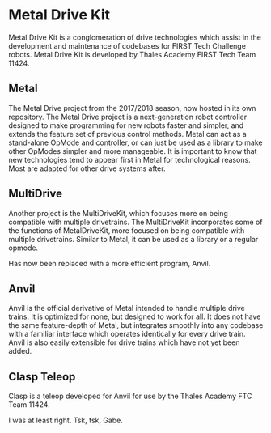 # Metal Drive Kit

Metal Drive Kit is a conglomeration of drive technologies which assist in the development and maintenance of codebases for FIRST Tech Challenge robots. Metal Drive Kit is developed by Thales Academy FIRST Tech Team 11424.

## Metal
The Metal Drive project from the 2017/2018 season, now hosted in its own repository.
The Metal Drive project is a next-generation robot controller designed to make programming for new robots faster and simpler, and extends the feature set of previous control methods. Metal can act as a stand-alone OpMode and controller, or can just be used as a library to make other OpModes simpler and more manageable.
It is important to know that new technologies tend to appear first in Metal for technological reasons. Most are adapted for other drive systems after.

## MultiDrive
Another project is the MultiDriveKit, which focuses more on being compatible with multiple drivetrains.
The MultiDriveKit incorporates some of the functions of MetalDriveKit, more focused on being compatible with multiple drivetrains. Similar to Metal, it can be used as a library or a regular opmode.

Has now been replaced with a more efficient program, Anvil.


## Anvil
Anvil is the official derivative of Metal intended to handle multiple drive trains. It is optimized for none, but designed to work for all. It does not have the same feature-depth of Metal, but integrates smoothly into any codebase with a familiar interface which operates identically for every drive train. Anvil is also easily extensible for drive trains which have not yet been added.

## Clasp Teleop
Clasp is a teleop developed for Anvil for use by the Thales Academy FTC Team 11424. 

I was at least right. Tsk, tsk, Gabe.
